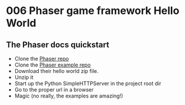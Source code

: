 # 006 Phaser game framework Hello World

## The Phaser docs quickstart
* Clone the [Phaser repo](https://github.com/photonstorm/phaser)
* Clone the [Phaser example repo](https://github.com/photonstorm/phaser-examples)
* Download their hello world zip file.
* Unzip it
* Start up the Python SimpleHTTPServer in the project root dir
* Go to the proper url in a browser
* Magic (no really, the examples are amazing!)
